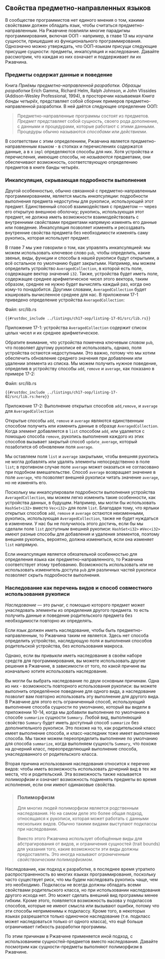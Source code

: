 ## Свойства предметно-направленных языков

В сообществе программистов нет единого мнения о том, какими свойствами должен обладать язык, чтобы считаться предметно-направленным. На Ржавчине повлияли многие парадигмы программирования, включая ООП - например, в главе 13 мы изучали сущности, пришедшие из функционального программирования. Однозначно можно утверждать, что ООП-языкам присущи следующие присущие сущности: предметы, инкапсуляция и наследование. Давайте рассмотрим, что каждая из них означает и поддерживает ли их Ржавчина.

### Предметы содержат данные и поведение

Книга *Приёмы предметно-направленной разработки. Образцы разработки* Erich Gamma, Richard Helm, Ralph Johnson, и John Vlissides (Addison-Wesley Professional, 1994), в просторечии называемая *Книга банды четырёх*, представляет собой сборник примеров предметно-направленной разработки. В ней даётся следующее определение ООП:

> Предметно-направленные программы состоят из предметов. *Предмет* представляет собой сущность, своего рода дополнение, с данными и процедурами, которые работают с этими данными. Процедуры обычно называются *способами* или *действиеми*.

В соответствии с этим определением, Ржавчина является предметно-направленным языком - в стопках и перечислениях содержатся данные, а в х `impl` определяются способы для них. Хотя устройства и перечисления, имеющие способы, не *называются* предметами, они обеспечивают  возможность, соответствующую определению предметов в книге банды четырёх.

### Инкапсуляция, скрывающая подробности выполнения

Другой особенностью, обычно связанной с предметно-направленным программированием, является мысль *инкапсуляции*: подробности выполнения предмета недоступны для рукописи, использующей этот предмет. Единственный способ взаимодействия с предметом — через его открытую внешнюю оболочку; рукопись, использующая этот предмет, не должна иметь возможности взаимодействовать с внутренними свойствами предметами напрямую изменять его данные или поведение. Инкапсуляция позволяет изменять и ресоздавать внутренние свойства предмета без необходимости изменять саму рукопись, которая использует предмет.

В главе 7 мы уже говорили о том, как управлять инкапсуляцией: мы можем использовать ключевое слово `pub`, чтобы определить, какие звенья, виды, функции и способы в нашей рукописи будут открытыми, а всё остальное по умолчанию будет закрытыми. Например, мы можем определить устройство `AveragedCollection`, в которой есть поле, содержащее вектор значений `i32`. Также, устройства будет иметь поле, содержащее среднее арифметическое чисел этого вектора, таким образом, среднее не нужно будет вычислять каждый раз, когда оно кому-то понадобится. Другими словами, `AveragedCollection` будет кэшировать вычисленное среднее для нас. В приложении 17-1 приведено определение устройства `AveragedCollection`:

<span class="filename">Файл: src/lib.rs</span>

```rust,noplayground
{{#rustdoc_include ../listings/ch17-oop/listing-17-01/src/lib.rs}}
```

<span class="caption">Приложение 17-1: устройства <code>AveragedCollection</code> содержит список целых чисел и их среднее арифметическое.</span>

Обратите внимание, что устройства помечена ключевым словом `pub`, что позволяет другому рукописи её использовать, однако, поля устройства остаются недоступными. Это важно, потому что мы хотим обеспечить обновление среднего значения при добавлении или удалении элемента из списка. Мы можем получить нужное поведение, определив в устройству способы `add`, `remove` и `average`, как показано в примере 17-2:

<span class="filename">Файл: src/lib.rs</span>

```rust,noplayground
{{#rustdoc_include ../listings/ch17-oop/listing-17-02/src/lib.rs:here}}
```

<span class="caption">Приложение 17-2: Выполнение открытых способов <code>add</code>,<code>remove</code>, и <code>average</code> для <code>AveragedCollection</code></span>

Открытые способы `add`, `remove` и `average` являются единственным способом получить или изменить данные в образце `AveragedCollection`. Когда элемент добавляется в `list` способом `add`, или удаляется с помощью способа `remove`, рукопись выполнения каждого из этих способов вызывает закрытый способ `update_average`, который позаботится об обновлении поля `average`.

Мы оставляем поля `list` и `average` закрытыми, чтобы внешняя рукопись не могла добавлять или удалять элементы непосредственно в поле `list`; в противном случае поле `average` может оказаться не согласовано при подобном вмешательстве. Способ `average` возвращает значение в поле `average`, что позволяет внешней рукописи читать значение `average`, но не изменять его.

Поскольку мы инкапсулировали подробности выполнения устройства `AveragedCollection`, мы можем легко изменить такие особенности, как устройства данных, в будущем. Например, мы могли бы использовать `HashSet<i32>` вместо `Vec<i32>` для поля `list`. Благодаря тому, что ярлыки открытых способов `add`, `remove` и `average` остаются неизменными, рукопись, использующая `AveragedCollection`, также не будет нуждаться в изменении. У нас бы не получилось этого достичь, если бы мы сделали поле `list` доступным внешней рукописи: `HashSet<i32>` и`Vec<i32>` имеют разные способы для добавления и удаления элементов, поэтому внешняя рукопись, вероятно, должна измениться, если она изменяет `list` напрямую.

Если инкапсуляция является обязательной особенностью для определения языка как предметно-направленного, то Ржавчина соответствует этому требованию. Возможность использовать или не использовать изменитель доступа `pub` для различных частей рукописи позволяет скрыть подробности выполнения.

### Наследование как перечень видов и способ совместного использования рукописи

*Наследование* — это рычаг, с помощью которого предмет может унаследовать элементы из определения другого предмета. то есть получить данные и поведение родительского предмета без необходимости повторно их определять.

Если язык должен иметь наследование, чтобы быть предметно-направленным, то Ржавчина таким не является. Здесь нет способа определить устройство, наследующую поля и выполнения способов родительской устройства, без использования макроса.

Однако, если вы привыкли иметь наследование в своём наборе средств для программирования, вы можете использовать другие решения в Ржавчине, в зависимости от того, по какой причине вы изначально хотите использовать наследование.

Вы могли бы выбрать наследование по двум основным причинам. Одна из них - возможность повторного использования рукописи: вы можете выполнить определённое поведение для одного вида, а наследование позволит вам повторно использовать эту выполнение для другого вида. В Ржавчине для этого есть ограниченный способ, использующий выполнение способа сущности по умолчанию, который вы видели в приложении 10-14, когда мы добавили выполнение по умолчанию в способе `summarize` сущности `Summary`. Любой вид, выполняющий свойство `Summary` будет иметь доступный способ `summarize` без дополнительного рукописи. Это похоже на то, как родительский класс имеет выполнение способа, и класс-наследник тоже имеет выполнение способа. Мы также можем переопределить выполнение по умолчанию для способа `summarize`, когда выполняем сущность `Summary`, что похоже на дочерний класс, переопределяющий выполнение способа, унаследованного от родительского класса.

Вторая причина использования наследования относится к перечню видов: чтобы иметь возможность использовать дочерний вид в тех же места, что и родительский. Эта возможность также называется *полиморфизм* и означает возможность подменять предметы во время исполнения, если они имеют одинаковые свойства.

> ### Полиморфизм
>
> Для многих людей полиморфизм является родственным наследования. Но на самом деле это более общая подход, относящаяся к рукописи, которая может работать с данными нескольких видов. Обычно такими видами выступают подклассы при наследовании.
>
> Вместо этого Ржавчина использует обобщённые виды для абстрагирования от видов, и ограничения сущностей (trait bounds) для указания того, какие возможности эти виды должны предоставлять. Это иногда называют *ограниченным свойствоическим полиморфизмом*.

Наследование, как подход к разработке, в последнее время утратило распространенность во многих языках программирования, поскольку часто существует риск, что мы будем наследовать рукопись чаще, чем это необходимо. Подклассы не всегда должны обладать всеми свойствами родительского класса, но при использовании наследования другого исхода нет. Это может сделать внешний вид программы менее гибким. Кроме этого, появляется возможность вызова у подклассов способов, которые не имеют смысла или вызывают ошибки, потому что эти способы неприменимы к подклассу. Кроме того, в некоторых языках разрешается только одиночное наследование (т.е. подкласс может наследоваться только от одного класса), что ещё больше ограничивает гибкость разработки программы.

По этим причинам в Ржавчине применяется иной подход, с использованием сущностей-предметов вместо наследования. Давайте посмотрим как сущности-предметы выполняют полиморфизм в Ржавчине.
